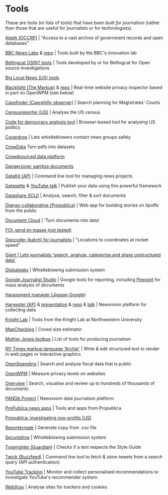 # Tools

These are tools (or lists of tools) that have been *built for journalism* (rather than those that are useful for journalists or for technologists).

[Aleph (OCCRP)](https://aleph.occrp.org) | "Access to a vast archive of government records and open databases"

[BBC News Labs](https://bbcnewslabs.co.uk) & [repo](https://github.com/BBC-News-Labs) | Tools built by the BBC's innovation lab

[Bellingcat OSINT tools](https://github.com/bellingcat/) | Tools developed by or for Bellingcat for Open source investigations

[Big Local News (US) tools](https://biglocalnews.org/content/tools/)

[Blacklight (The Markup)](https://themarkup.org/blacklight) & [repo](https://github.com/the-markup/blacklight-collector) | Real-time website privacy inspector based in part on OpenWPM (see below)

[Casefinder (Caerphilly observer)](https://clwstwr.org.uk/projects/casefinder) | Search planning for Magistrates' Courts

[Censusreporter (US)](https://censusreporter.org/) | Analyse the US census

[Code for democracy analysis tool](https://codefordemocracy.org/data/) | Browser-based tool for analysing US politics

[Coverdrop](https://www.lightbluetouchpaper.org/2022/03/11/coverdrop-securing-initial-contact-for-whistleblowers/) | Lets whistleblowers contact news groups safely

[CrowData](https://crowdata.readthedocs.io/en/latest/) Turn pdfs into datasets

[Crowdsourced data platform](https://crowdnewsroom.org/en/)

[Dangerzone: sanitize documents](https://dangerzone.rocks/)

[DataKit (AP)](https://datakit.ap.org/) | Command line tool for managing news projects

[Datasette](https://datasette.io/) & [YouTube talk](https://www.youtube.com/watch?v%3DpTr1uLQTJNE&sa=D) | Publish your data using this powerful framework

[Datashare (ICIJ)](https://icij.gitbook.io/datashare/) | Analyse, search, filter & sort documents

[Django-collaborative (Propublica)](https://github.com/propublica/django-collaborative) | Web app for building stories on tipoffs from the public

[Document Cloud](https://www.documentcloud.org/home) | 'Turn documents into data'

[FOI: send en masse (not tested)](https://www.thomasgodfrey.co.uk/foi)

[Geocoder (batch) for journalists](https://geocode.localfocus.nl/) | "Locations to coordinates at rocket speed"

[Giant | Lets journalists 'search, analyse, categorise and share unstructured data'](https://github.com/guardian/giant)

[Globaleaks](https://www.globaleaks.org/) | Whistleblowing submission system

[Google Journalist Studio](https://journaliststudio.google.com/) | Google tools for reporting, including [Pinpoint](https://journaliststudio.google.com/pinpoint/collections) for mass analysis of documents

[Harassment manager (Jigsaw-Google)](https://github.com/conversationai/harassment-manager)

[Harvester (AP)](https://harvester.ap.org) & [presentation](https://vimeo.com/520123772/2a3edddf19) & [repo](https://github.com/associatedpress/harvester) & [talk](https://vimeo.com/520123772/2a3edddf19) | Newsroom platform for collecting data

[Knight Lab](https://knightlab.northwestern.edu/projects/) | Tools from the Knight Lab at Northwestern University

[MapChecking](https://www.mapchecking.com) | Crowd size estimator

[Mother Jones toolbox](https://github.com/motherjones/story-tools) | List of tools for producing journalism

[NY Times markup language 'Archie'](http://archieml.org) | Write & edit structured text to render in web pages or interactive graphics

[OpenSpending](https://community.openspending.org) | Search and analyse fiscal data that is public

[OpenWPM](https://github.com/mozilla/OpenWPM) | Measure privacy levels on websites

[Overview](https://www.overviewdocs.com/) | Search, visualise and review up to hundreds of thousands of documents

[PANDA Project](http://pandaproject.net/) | Newsroom data journalism platform

[ProPublica news apps](https://www.propublica.org/newsapps) | Tools and apps from Propublica

[Propublica: investigating non-profits (US)](https://projects.propublica.org/nonprofits/)

[Reportermate](https://github.com/nickjevershed/Reportermate-Lib) | Generate copy from .csv file

[Securedrop](https://securedrop.org/) | Whistleblowing submission system

[Typerighter (Guardian)](https://github.com/guardian/typerighter) | Checks if a text respects the Style Guide

[Twick (Buzzfeed)](https://github.com/jsvine/twick) | Command line tool to fetch & store tweets from a search query (API authentication)

[YouTube Tracking](https://youtube.tracking.exposed) | Monitor and collect personalised recommendations to investigate YouTube's recommender system.

[WebXray](https://github.com/agilemobiledev/webXray) | Analyse sites for trackers and cookies
